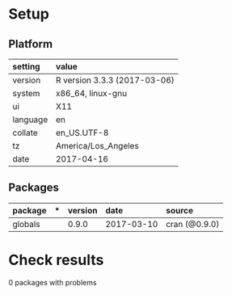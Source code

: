 # Setup

## Platform

|setting  |value                        |
|:--------|:----------------------------|
|version  |R version 3.3.3 (2017-03-06) |
|system   |x86_64, linux-gnu            |
|ui       |X11                          |
|language |en                           |
|collate  |en_US.UTF-8                  |
|tz       |America/Los_Angeles          |
|date     |2017-04-16                   |

## Packages

|package |*  |version |date       |source        |
|:-------|:--|:-------|:----------|:-------------|
|globals |   |0.9.0   |2017-03-10 |cran (@0.9.0) |

# Check results

0 packages with problems




